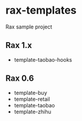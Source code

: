# rax-templates

Rax sample project

## Rax 1.x

* template-taobao-hooks

## Rax 0.6

* template-buy
* template-retail
* template-taobao
* template-zhihu


